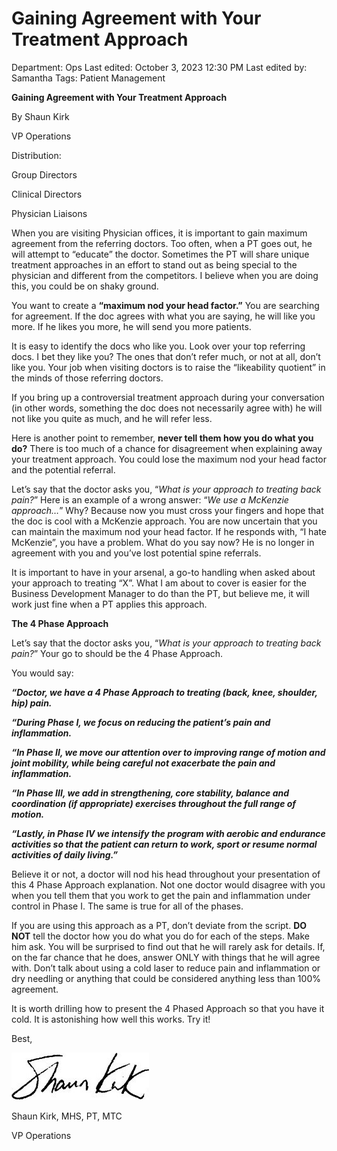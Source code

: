 # Gaining Agreement with Your Treatment Approach

Department: Ops
Last edited: October 3, 2023 12:30 PM
Last edited by: Samantha
Tags: Patient Management

**Gaining Agreement with Your Treatment Approach**

By Shaun Kirk

VP Operations

Distribution:

Group Directors

Clinical Directors

Physician Liaisons

When you are visiting Physician offices, it is important to gain maximum agreement from the referring doctors. Too often, when a PT goes out, he will attempt to “educate” the doctor. Sometimes the PT will share unique treatment approaches in an effort to stand out as being special to the physician and different from the competitors. I believe when you are doing this, you could be on shaky ground.

You want to create a **“maximum nod your head factor.”** You are searching for agreement. If the doc agrees with what you are saying, he will like you more. If he likes you more, he will send you more patients.

It is easy to identify the docs who like you. Look over your top referring docs. I bet they like you? The ones that don’t refer much, or not at all, don’t like you. Your job when visiting doctors is to raise the “likeability quotient” in the minds of those referring doctors.

If you bring up a controversial treatment approach during your conversation (in other words, something the doc does not necessarily agree with) he will not like you quite as much, and he will refer less.

Here is another point to remember, **never tell them how you do what you do?** There is too much of a chance for disagreement when explaining away your treatment approach. You could lose the maximum nod your head factor and the potential referral.

Let’s say that the doctor asks you, “*What is your approach to treating back pain?*” Here is an example of a wrong answer: “*We use a McKenzie approach…*” Why? Because now you must cross your fingers and hope that the doc is cool with a McKenzie approach. You are now uncertain that you can maintain the maximum nod your head factor. If he responds with, “I hate McKenzie”, you have a problem. What do you say now? He is no longer in agreement with you and you’ve lost potential spine referrals.

It is important to have in your arsenal, a go-to handling when asked about your approach to treating “X”. What I am about to cover is easier for the Business Development Manager to do than the PT, but believe me, it will work just fine when a PT applies this approach.

**The 4 Phase Approach**

Let’s say that the doctor asks you, “*What is your approach to treating back pain?*” Your go to should be the 4 Phase Approach.

You would say:

***“Doctor, we have a 4 Phase Approach to treating (back, knee, shoulder, hip) pain.***

***“During Phase I, we focus on reducing the patient’s pain and inflammation.***

***“In Phase II, we move our attention over to improving range of motion and joint mobility, while being careful not exacerbate the pain and inflammation.***

***“In Phase III, we add in strengthening, core stability, balance and coordination (if appropriate) exercises throughout the full range of motion.***

***“Lastly, in Phase IV we intensify the program with aerobic and endurance activities so that the patient can return to work, sport or resume normal activities of daily living.”***

Believe it or not, a doctor will nod his head throughout your presentation of this 4 Phase Approach explanation. Not one doctor would disagree with you when you tell them that you work to get the pain and inflammation under control in Phase I. The same is true for all of the phases.

If you are using this approach as a PT, don’t deviate from the script. **DO NOT** tell the doctor how you do what you do for each of the steps. Make him ask. You will be surprised to find out that he will rarely ask for details. If, on the far chance that he does, answer ONLY with things that he will agree with. Don’t talk about using a cold laser to reduce pain and inflammation or dry needling or anything that could be considered anything less than 100% agreement.

It is worth drilling how to present the 4 Phased Approach so that you have it cold. It is astonishing how well this works. Try it!

Best,

![Gaining%20Agreement%20with%20Your%20Treatment%20Approach%20266ce301fc004dd2a4a6b6771b5e6d0c/image1.jpg](Gaining%20Agreement%20with%20Your%20Treatment%20Approach%20266ce301fc004dd2a4a6b6771b5e6d0c/image1.jpg)

Shaun Kirk, MHS, PT, MTC

VP Operations